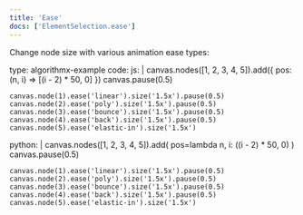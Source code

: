 ```yaml
---
title: 'Ease'
docs: ['ElementSelection.ease']
---
```


Change node size with various animation ease types:

<data type='yaml'>
type: algorithmx-example
code:
  js: |
    canvas.nodes([1, 2, 3, 4, 5]).add({
        pos: (n, i) => [(i - 2) * 50, 0]
    })
    canvas.pause(0.5)
    
    canvas.node(1).ease('linear').size('1.5x').pause(0.5)
    canvas.node(2).ease('poly').size('1.5x').pause(0.5)
    canvas.node(3).ease('bounce').size('1.5x').pause(0.5)
    canvas.node(4).ease('back').size('1.5x').pause(0.5)
    canvas.node(5).ease('elastic-in').size('1.5x')
  python: |
    canvas.nodes([1, 2, 3, 4, 5]).add(
        pos=lambda n, i: ((i - 2) * 50, 0)
    )
    canvas.pause(0.5)
    
    canvas.node(1).ease('linear').size('1.5x').pause(0.5)
    canvas.node(2).ease('poly').size('1.5x').pause(0.5)
    canvas.node(3).ease('bounce').size('1.5x').pause(0.5)
    canvas.node(4).ease('back').size('1.5x').pause(0.5)
    canvas.node(5).ease('elastic-in').size('1.5x')
</data>

